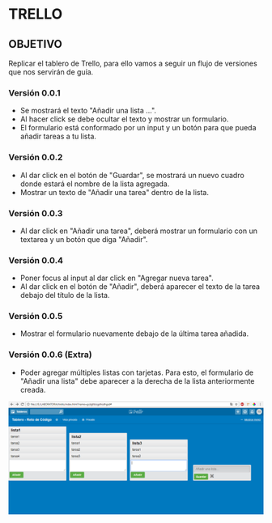 # TRELLO

## OBJETIVO

Replicar el tablero de Trello, para ello vamos a seguir un flujo de versiones que nos servirán de guía.

### Versión 0.0.1

* Se mostrará el texto "Añadir una lista ...".
* Al hacer click se debe ocultar el texto y mostrar un formulario.
* El formulario está conformado por un input y un botón para que pueda añadir tareas a tu lista.

### Versión 0.0.2

* Al dar click en el botón de "Guardar", se mostrará un nuevo cuadro donde estará el nombre de la lista agregada.
* Mostrar un texto de "Añadir una tarea" dentro de la lista.

### Versión 0.0.3

* Al dar click en "Añadir una tarea", deberá mostrar un formulario con un textarea y un botón que diga "Añadir".

### Versión 0.0.4

* Poner focus al input al dar click en "Agregar nueva tarea".
* Al dar click en el botón de "Añadir", deberá aparecer el texto de la tarea debajo del título de la lista.

### Versión 0.0.5

* Mostrar el formulario nuevamente debajo de la última tarea añadida.

### Versión 0.0.6 (Extra)

* Poder agregar múltiples listas con tarjetas. Para esto, el formulario de "Añadir una lista" debe aparecer a la derecha de la lista anteriormente creada.

![recursos](assets/images/readme.PNG)
